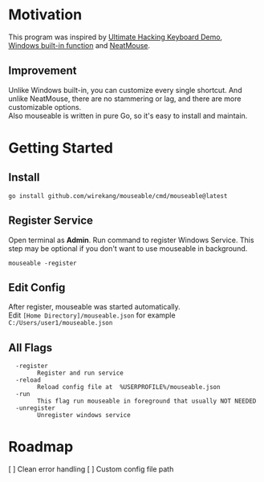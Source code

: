 # Motivation

This program was inspired by
[Ultimate Hacking Keyboard Demo](https://youtu.be/4rjnkHqnA3s?t=20),  
[Windows built-in function](https://support.microsoft.com/en-us/windows/use-mouse-keys-to-move-the-mouse-pointer-9e0c72c8-b882-7918-8e7b-391fd62adf33)
and [NeatMouse](https://github.com/neatdecisions/neatmouse).

## Improvement

Unlike Windows built-in, you can customize every single shortcut. And unlike
NeatMouse, there are no stammering or lag, and there are more customizable
options.  
Also mouseable is written in pure Go, so it's easy to install and maintain.

# Getting Started

## Install

```go install github.com/wirekang/mouseable/cmd/mouseable@latest```

## Register Service

Open terminal as **Admin**. Run command to register Windows Service. This step
may be optional if you don't want to use mouseable in background.

```mouseable -register```

## Edit Config

After register, mouseable was started automatically.  
Edit ```[Home Directory]/mouseable.json``` for
example ```C:/Users/user1/mouseable.json```

## All Flags

```
  -register
        Register and run service
  -reload
        Reload config file at  %USERPROFILE%/mouseable.json
  -run
        This flag run mouseable in foreground that usually NOT NEEDED
  -unregister
        Unregister windows service
```

# Roadmap

[ ] Clean error handling
[ ] Custom config file path

